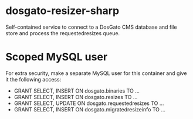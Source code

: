 # dosgato-resizer-sharp
Self-contained service to connect to a DosGato CMS database and file store and process the requestedresizes queue.

# Scoped MySQL user
For extra security, make a separate MySQL user for this container and give it the following access:
  * GRANT SELECT, INSERT ON dosgato.binaries TO ...
  * GRANT SELECT, INSERT ON dosgato.resizes TO ...
  * GRANT SELECT, UPDATE ON dosgato.requestedresizes TO ...
  * GRANT SELECT, INSERT ON dosgato.migratedresizeinfo TO ...
